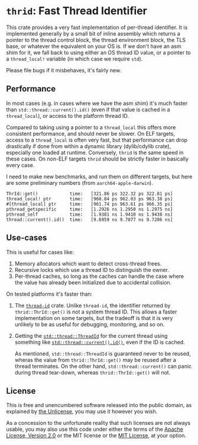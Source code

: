 # `thrid`: Fast Thread Identifier

This crate provides a very fast implementation of per-thread identifier. It is implemented generally by a small bit of inline assembly which returns a pointer to the thread control block, the thread environment block, the TLS base, or whatever the equivalent on your OS is. If we don't have an asm shim for it, we fall back to using either an OS thread ID value, or a pointer to a `thread_local!` variable (in which case we require `std`).

Please file bugs if it misbehaves, it's fairly new.

## Performance

In most cases (e.g. in cases where we have the asm shim) it's much faster than `std::thread::current().id()` (even if that value is cached in a `thread_local`), or access to the platform thread ID.

Compared to taking using a pointer to a `thread_local` this offers more consistent performance, and should never be slower. On ELF targets, access to a `thread_local` is often very fast, but that performance can drop drastically if done from within a dynamic library (dylib/cdylib crate), especially one loaded at runtime. Conversely, `thrid` is the same speed in these cases. On non-ELF targets `thrid` should be strictly faster in basically every case.

I need to make new benchmarks, and run them on different targets, but here are some preliminary numbers (from `aarch64-apple-darwin`).

```
ThrId::get()            time:   [321.86 ps 322.32 ps 322.81 ps]
thread_local! ptr       time:   [960.84 ps 962.03 ps 963.38 ps]
#[thread_local] ptr     time:   [961.74 ps 963.61 ps 966.35 ps]
pthread_getspecific     time:   [1.2926 ns 1.2950 ns 1.2975 ns]
pthread_self            time:   [1.9381 ns 1.9410 ns 1.9438 ns]
thread::current().id()  time:   [9.6959 ns 9.7077 ns 9.7206 ns]
```

## Use-cases

This is useful for cases like:

1. Memory allocators which want to detect cross-thread frees.
2. Recursive locks which use a thread ID to distinguish the owner.
3. Per-thread caches, so long as the caches can handle the case where the value has already been initialized due to accidental collision.

On tested platforms it's faster than:

1. The [`thread-id`](https://crates.io/crates/thread-id) crate. Unlike `thread-id`, the identifier returned by `thrid::ThrId::get()` is not a system thread ID. This allows a faster implementation on some targets, but the tradeoff is that it is very unlikely to be as useful for debugging, monitoring, and so on.

2. Getting the [`std::thread::ThreadId`](https://doc.rust-lang.org/nightly/std/thread/struct.ThreadId.html) for the current thread using something like [`std::thread::current().id()`](https://doc.rust-lang.org/nightly/std/thread/struct.Thread.html#method.id), even if the ID is cached.

    As mentioned, `std::thread::ThreadId` is guaranteed never to be reused, wheras the value from `thrid::ThrId::get()` may be reused after a thread terminates. On the other hand, `std::thread::current()` can panic during thread tear-down, whereas `thrid::ThrId::get()` will not.

## License

This is free and unencumbered software released into the public domain, as explained by [the Unlicense](./UNLICENSE), you may use it however you wish.

As a concession to the unfortunate reality that such licenses are not always usable, you may also use this code under either the terms of the [Apache License, Version 2.0](./LICENSE-APACHE) or the MIT license or the [MIT License](./LICENSE-MIT), at your option.
